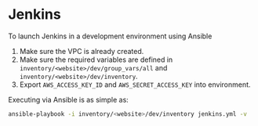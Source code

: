 # Jenkins

To launch Jenkins in a development environment using Ansible

1. Make sure the VPC is already created.
1. Make sure the required variables are defined in `inventory/<website>/dev/group_vars/all` and `inventory/<website>/dev/inventory`.
1. Export `AWS_ACCESS_KEY_ID` and `AWS_SECRET_ACCESS_KEY` into environment.

Executing via Ansible is as simple as:

```bash
ansible-playbook -i inventory/<website>/dev/inventory jenkins.yml -v
```